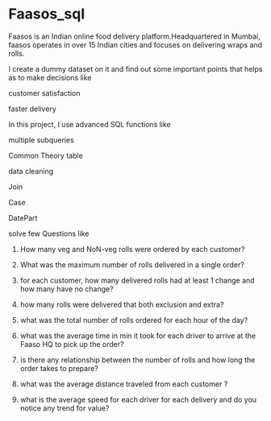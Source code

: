 # Faasos_sql
Faasos is an Indian online food delivery platform.Headquartered in Mumbai, faasos operates in over 15 Indian cities and focuses on delivering wraps and rolls.

I create a dummy dataset on it and find out some important points that helps as
to make decisions like

customer satisfaction 

faster delivery

In this project, I use advanced SQL functions like

multiple subqueries

Common Theory table

data cleaning 

Join

Case

DatePart

solve few Questions like 

1. How many veg and NoN-veg rolls were ordered by each customer?

2. What was the maximum number of rolls delivered in a single order?

3. for each customer, how many delivered rolls had at least 1 change and how many have no change?

4. how many rolls were delivered that both exclusion and extra?

5. what was the total number of rolls ordered for each hour of the day?

6. what was the average time in min it took for each driver to arrive at the Faaso HQ to pick up the order?

7. is there any relationship between the number of rolls and how long the order takes to prepare?

8. what was the average distance traveled from each customer ?

9. what is the average speed for each driver  for each delivery and do you notice any trend for value?




